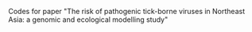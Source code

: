 Codes for paper "The risk of pathogenic tick-borne viruses in Northeast Asia: a genomic and ecological modelling study"
